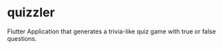 # quizzler

Flutter Application that generates a trivia-like quiz game with true or false questions.
